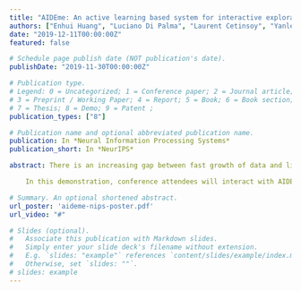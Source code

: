 ```yaml
---
title: "AIDEme: An active learning based system for interactive exploration of large datasets"
authors: ["Enhui Huang", "Luciano Di Palma", "Laurent Cetinsoy", "Yanlei Diao", "Anna Liu"]
date: "2019-12-11T00:00:00Z"
featured: false

# Schedule page publish date (NOT publication's date).
publishDate: "2019-11-30T00:00:00Z"

# Publication type.
# Legend: 0 = Uncategorized; 1 = Conference paper; 2 = Journal article;
# 3 = Preprint / Working Paper; 4 = Report; 5 = Book; 6 = Book section;
# 7 = Thesis; 8 = Demo; 9 = Patent ; 
publication_types: ["8"]

# Publication name and optional abbreviated publication name.
publication: In *Neural Information Processing Systems*
publication_short: In *NeurIPS*

abstract: There is an increasing gap between fast growth of data and limited human ability to comprehend data. Consequently, there has been a growing demand for analytics tools that can bridge this gap and help the user retrieve high-value content from data. We introduce AIDEme, a scalable interactive data exploration system for efficiently learning a user interest pattern over a large dataset. The system is cast in a principled active learning (AL) framework, which iteratively presents strategically selected records for user labeling, thereby building an increasingly-more-accurate model of the user interest. However, a challenge in building such a system is that existing active learning techniques experience slow convergence when learning the user interest on large datasets. To overcome the problem, AIDEme explores properties of the user labeling process and the class distribution of observed data to design new active learning algorithms, which come with provable results on model accuracy, convergence, and approximation, and have evaluation results showing much improved convergence over existing AL methods while maintaining interactive speed.

    In this demonstration, conference attendees will interact with AIDEme for a variety of exploration tasks on real-world datasets, enabling a better understanding of the evolution of the learned model with each labeled example, how the factorization of the user decision making process improves performance, and how the model evolves differently when various AL algorithms are used.

# Summary. An optional shortened abstract.
url_poster: 'aideme-nips-poster.pdf'
url_video: "#"

# Slides (optional).
#   Associate this publication with Markdown slides.
#   Simply enter your slide deck's filename without extension.
#   E.g. `slides: "example"` references `content/slides/example/index.md`.
#   Otherwise, set `slides: ""`.
# slides: example
---
```


<!--{{% alert note %}}
Click the *Cite* button above to demo the feature to enable visitors to import publication metadata into their reference management software.
{{% /alert %}}-->

<!--{{% alert note %}}
Click the *Slides* button above to demo Academic's Markdown slides feature.
{{% /alert %}}
-->
<!--Supplementary notes can be added here, including [code and math](https://sourcethemes.com/academic/docs/writing-markdown-latex/).-->


